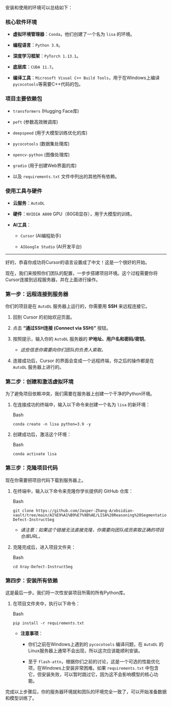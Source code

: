 安装和使用的环境可以总结如下：

### **核心软件环境**

- **虚拟环境管理器**：`Conda`，他们创建了一个名为 `lisa` 的环境。
    
- **编程语言**：`Python 3.9`。
    
- **深度学习框架**：`PyTorch 1.13.1`。
    
- **底层库**：`CUDA 11.7`。
    
- **编译工具**：`Microsoft Visual C++ Build Tools`，用于在Windows上编译`pycocotools`等需要C++代码的包。
    

### **项目主要依赖包**

- `transformers` (Hugging Face库)
    
- `peft` (参数高效微调库)
    
- `deepspeed` (用于大模型训练优化的库)
    
- `pycocotools` (数据集处理库)
    
- `opencv-python` (图像处理库)
    
- `gradio` (用于创建Web界面的库)
    
- 以及 `requirements.txt` 文件中列出的其他所有依赖。
    

### **使用工具与硬件**

- **云服务**：`AutoDL`
    
- **硬件**：`NVIDIA A800` GPU（80GB显存），用于大模型的训练。
    
- **AI工具**：
    
    - `Cursor` (AI编程助手)
        
    - `AIGoogle Studio` (AI开发平台)

---
好的，恭喜你成功将Cursor的语言设置成了中文！这是一个很好的开始。

现在，我们来按照你们团队的配置，一步步搭建项目环境。这个过程需要你将Cursor连接到远程服务器，并在上面进行操作。

### **第一步：远程连接到服务器**

你们的项目是在 `AutoDL` 服务器上运行的，你需要用 **SSH** 来远程连接它。

1. 回到 Cursor 的初始欢迎页面。
    
2. 点击 **“通过SSH连接 (Connect via SSH)”** 按钮。
    
3. 按照提示，输入你的 `AutoDL` 服务器的 **IP地址、用户名和密码/密钥**。
    
    - _这些信息你需要向你们团队的负责人索取。_
        
4. 连接成功后，Cursor 的界面会变成一个远程终端，你之后的操作都是在 `AutoDL` 服务器上进行的。
    

### **第二步：创建和激活虚拟环境**

为了避免项目依赖冲突，我们需要在服务器上创建一个干净的Python环境。

1. 在连接成功的终端中，输入以下命令来创建一个名为 `lisa` 的新环境：
    
    Bash
    
    ```
    conda create -n lisa python=3.9 -y
    ```
    
2. 创建成功后，激活这个环境：
    
    Bash
    
    ```
    conda activate lisa
    ```
    

### **第三步：克隆项目代码**

现在你需要把项目代码下载到服务器上。

1. 在终端中，输入以下命令来克隆你学长提供的 GitHub 仓库：
    
    Bash
    
    ```
    git clone https://github.com/Jasper-Zhang-A/obsidian-vault/tree/main/AI%E9%A1%B9%E7%9B%AE/LISA%20Reasoning%20Segmentation%20via%20Large%20Language%20Model)/Xray-Defect-InstructSeg
    ```
    
    - _请注意：如果这个链接无法直接克隆，你需要向团队成员索取正确的项目仓库URL。_
        
2. 克隆完成后，进入项目文件夹：
    
    Bash
    
    ```
    cd Xray-Defect-InstructSeg
    ```
    

### **第四步：安装所有依赖**

这是最后一步。我们将一次性安装项目所需的所有Python库。

1. 在项目文件夹中，执行以下命令：
    
    Bash
    
    ```
    pip install -r requirements.txt
    ```
    
    - **注意事项**：
        
        - 你们之前在Windows上遇到的 `pycocotools` 编译问题，在 `AutoDL` 的Linux服务器上通常不会出现，所以这次应该能顺利安装。
            
        - 至于 `flash-attn`，根据你们之前的讨论，这是一个可选的性能优化项，在Windows上安装非常困难。如果 `requirements.txt` 中包含它，但安装失败，可以暂时跳过它，因为这不会影响模型的核心功能。
            

完成以上步骤后，你的服务器环境就和团队的环境完全一致了，可以开始准备数据和模型训练了。
